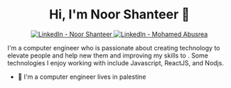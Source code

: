 <h1 align="center">Hi, I'm Noor Shanteer 👋</h1>
<div align="center">
    <a href="https://www.linkedin.com/in/noorshanteer">
        <img src="https://img.shields.io/badge/linkedin-%230177B5?style=flat&logo=linkedin&logoColor=white" alt="LinkedIn - Noor Shanteer"/>
    </a>
    <a href="https://www.linkedin.com/in/mohamedabusrea">
        <img src="https://img.shields.io/badge/linkedin-%230177B5?style=flat&logo=linkedin&logoColor=white" alt="LinkedIn - Mohamed Abusrea"/>
    </a>
</div>

I'm a computer engineer  who is passionate about creating technology to elevate people and help new them and improving my skills to . Some technologies I enjoy working with include Javascript, ReactJS, and Nodjs.

- 🔭 I'm a computer engineer lives in palestine
